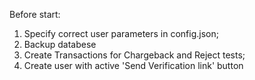 Before start:
1. Specify correct user parameters in config.json;
2. Backup databese
3. Create Transactions for Chargeback and Reject tests;
4. Create user with active 'Send Verification link' button